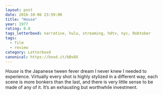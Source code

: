 ```yaml
---
layout: post 
date: 2016-10-06 23:59:00
title: "House"
year: 1977
rating: 0.8
tags_letterboxd: narrative, hulu, streaming, hdtv, nyc, Robtober
tags:
  - film
  - review
category: Letterboxd
canonical: https://boxd.it/bBv8X
---
```


<cite>House</cite> is the Japanese tween fever dream I never knew I needed to experience. Virtually every shot is highly stylized in a different way, each scene is more bonkers than the last, and there is very little sense to be made of any of it. It’s an exhausting but worthwhile investment.